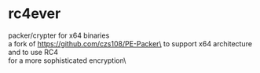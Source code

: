 # rc4ever
packer/crypter for x64 binaries\
a fork of https://github.com/czs108/PE-Packer\
to support x64 architecture and to use RC4\
for a more sophisticated encryption\

